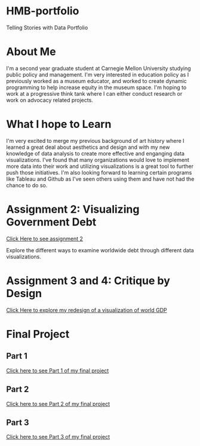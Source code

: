 # HMB-portfolio
Telling Stories with Data Portfolio

# About Me
I'm a second year graduate student at Carnegie Mellon University studying public policy and management. I'm very interested in education policy as I previously worked as a museum educator, and worked to create dynamic programming to help increase equity in the museum space. I'm hoping to work at a progressive think tank where I can either conduct research or work on advocacy related projects. 

# What I hope to Learn
I'm very excited to merge my previous background of art history where I learned a great deal about aesthetics and design and with my new knowledge of data analysis to create more effective and enganging data visualizations. I've found that many organizations would love to implement more data into their work and utilizing visualizations is a great tool to further push those initiatives. I'm also looking forward to learning certain programs like Tableau and Github as I've seen others using them and have not had the chance to do so. 

# Assignment 2: Visualizing Government Debt
[Click Here to see assignment 2](https://hburnsid.github.io/dataviz2/)

Explore the different ways to examine worldwide debt through different data visualizations.

# Assignment 3 and 4: Critique by Design
[Click Here to explore my redesign of a visualization of world GDP](https://hburnsid.github.io/HMB-portfolio/Assignment3and4.html)

# Final Project

## Part 1
[Click here to see Part 1 of my final project](https://hburnsid.github.io/HMB-portfolio/part1_finalproject_HMB.html)


## Part 2
[Click here to see Part 2 of my final project](https://hburnsid.github.io/HMB-portfolio/Part2_finalproject_HMB.html)


## Part 3
[Click here to see Part 3 of my final project](https://hburnsid.github.io/HMB-portfolio/Part3_finalproject_HMB.html)
